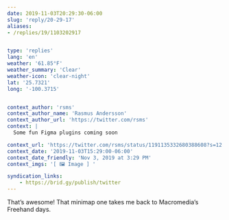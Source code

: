 ```yaml
---
date: 2019-11-03T20:29:30-06:00
slug: 'reply/20-29-17'
aliases:
- /replies/19/1103202917


type: 'replies'
lang: 'en'
weather: '61.85°F'
weather_summary: 'Clear'
weather-icon: 'clear-night'
lat: '25.7321'
long: '-100.3715'


context_author: 'rsms'
context_author_name: 'Rasmus Andersson'
context_author_url: 'https://twitter.com/rsms'
context: |
  Some fun Figma plugins coming soon‪

context_url: 'https://twitter.com/rsms/status/1191135332680388608?s=12'
context_date: '2019-11-03T15:29:00-06:00'
context_date_friendly: 'Nov 3, 2019 at 3:29 PM'
context_imgs: '[ 🖼 Image ] '

syndication_links:
    - https://brid.gy/publish/twitter
---
```

That’s awesome! That minimap one takes me back to Macromedia’s Freehand days.
